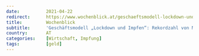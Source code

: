 ```yaml
---
date:          2021-04-22
redirect:      https://www.wochenblick.at/geschaeftsmodell-lockdown-und-impfen-rekordzahl-von-milliardaeren/
title:         Wochenblick
subtitle:      'Geschäftsmodell „Lockdown und Impfen“: Rekordzahl von Milliardären'
country:       AT
categories:    [Wirtschaft, Impfung]
tags:          [geld]
---
```

